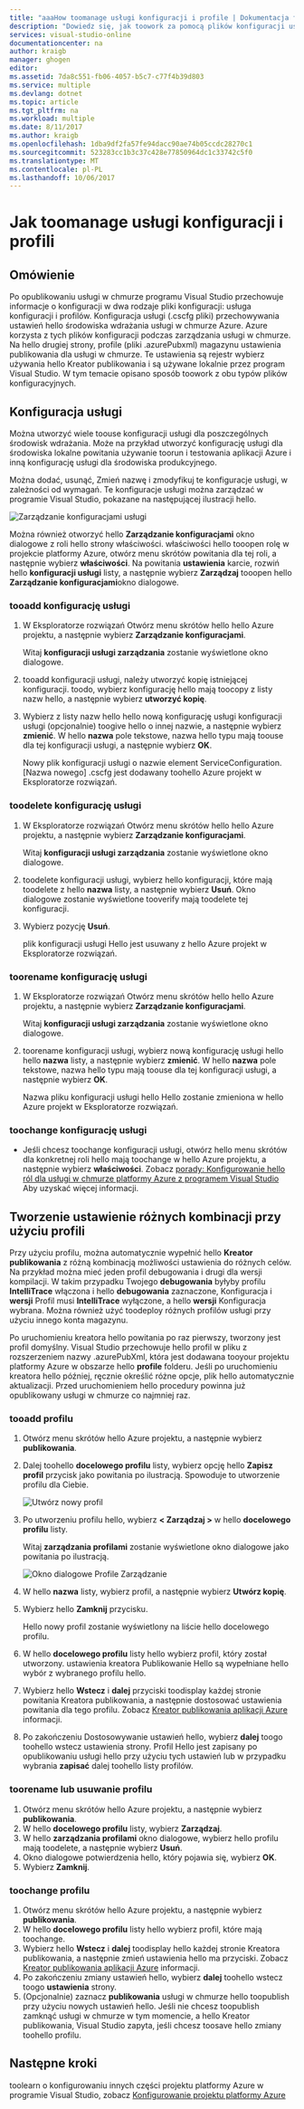 ```yaml
---
title: "aaaHow toomanage usługi konfiguracji i profile | Dokumentacja firmy Microsoft"
description: "Dowiedz się, jak toowork za pomocą plików konfiguracji usługi konfiguracji i profile | które ustawienia w środowiskach wdrożenia hello są przechowywane i ustawienia publikowania dla usługi w chmurze."
services: visual-studio-online
documentationcenter: na
author: kraigb
manager: ghogen
editor: 
ms.assetid: 7da8c551-fb06-4057-b5c7-c77f4b39d803
ms.service: multiple
ms.devlang: dotnet
ms.topic: article
ms.tgt_pltfrm: na
ms.workload: multiple
ms.date: 8/11/2017
ms.author: kraigb
ms.openlocfilehash: 1dba9df2fa57fe94dacc90ae74b05ccdc28270c1
ms.sourcegitcommit: 523283cc1b3c37c428e77850964dc1c33742c5f0
ms.translationtype: MT
ms.contentlocale: pl-PL
ms.lasthandoff: 10/06/2017
---
```

# <a name="how-toomanage-service-configurations-and-profiles"></a>Jak toomanage usługi konfiguracji i profili
## <a name="overview"></a>Omówienie
Po opublikowaniu usługi w chmurze programu Visual Studio przechowuje informacje o konfiguracji w dwa rodzaje pliki konfiguracji: usługa konfiguracji i profilów. Konfiguracja usługi (.cscfg pliki) przechowywania ustawień hello środowiska wdrażania usługi w chmurze Azure. Azure korzysta z tych plików konfiguracji podczas zarządzania usługi w chmurze. Na hello drugiej strony, profile (pliki .azurePubxml) magazynu ustawienia publikowania dla usługi w chmurze. Te ustawienia są rejestr wybierz używania hello Kreator publikowania i są używane lokalnie przez program Visual Studio. W tym temacie opisano sposób toowork z obu typów plików konfiguracyjnych.

## <a name="service-configurations"></a>Konfiguracja usługi
Można utworzyć wiele toouse konfiguracji usługi dla poszczególnych środowisk wdrażania. Może na przykład utworzyć konfigurację usługi dla środowiska lokalne powitania używanie toorun i testowania aplikacji Azure i inną konfigurację usługi dla środowiska produkcyjnego.

Można dodać, usunąć, Zmień nazwę i zmodyfikuj te konfiguracje usługi, w zależności od wymagań. Te konfiguracje usługi można zarządzać w programie Visual Studio, pokazane na następującej ilustracji hello.

![Zarządzanie konfiguracjami usługi](./media/vs-azure-tools-service-configurations-and-profiles-how-to-manage/manage-service-config.png)

Można również otworzyć hello **Zarządzanie konfiguracjami** okno dialogowe z roli hello strony właściwości. właściwości hello tooopen rolę w projekcie platformy Azure, otwórz menu skrótów powitania dla tej roli, a następnie wybierz **właściwości**. Na powitania **ustawienia** karcie, rozwiń hello **konfiguracji usługi** listy, a następnie wybierz **Zarządzaj** tooopen hello **Zarządzanie konfiguracjami**okno dialogowe.

### <a name="tooadd-a-service-configuration"></a>tooadd konfigurację usługi
1. W Eksploratorze rozwiązań Otwórz menu skrótów hello hello Azure projektu, a następnie wybierz **Zarządzanie konfiguracjami**.
   
    Witaj **konfiguracji usługi zarządzania** zostanie wyświetlone okno dialogowe.
2. tooadd konfiguracji usługi, należy utworzyć kopię istniejącej konfiguracji. toodo, wybierz konfigurację hello mają toocopy z listy nazw hello, a następnie wybierz **utworzyć kopię**.
3. Wybierz z listy nazw hello hello nową konfigurację usługi konfiguracji usługi (opcjonalnie) toogive hello o innej nazwie, a następnie wybierz **zmienić**. W hello **nazwa** pole tekstowe, nazwa hello typu mają toouse dla tej konfiguracji usługi, a następnie wybierz **OK**.
   
    Nowy plik konfiguracji usługi o nazwie element ServiceConfiguration. [Nazwa nowego] .cscfg jest dodawany toohello Azure projekt w Eksploratorze rozwiązań.

### <a name="toodelete-a-service-configuration"></a>toodelete konfigurację usługi
1. W Eksploratorze rozwiązań Otwórz menu skrótów hello hello Azure projektu, a następnie wybierz **Zarządzanie konfiguracjami**.
   
    Witaj **konfiguracji usługi zarządzania** zostanie wyświetlone okno dialogowe.
2. toodelete konfiguracji usługi, wybierz hello konfiguracji, które mają toodelete z hello **nazwa** listy, a następnie wybierz **Usuń**. Okno dialogowe zostanie wyświetlone tooverify mają toodelete tej konfiguracji.
3. Wybierz pozycję **Usuń**.
   
     plik konfiguracji usługi Hello jest usuwany z hello Azure projekt w Eksploratorze rozwiązań.

### <a name="toorename-a-service-configuration"></a>toorename konfigurację usługi
1. W Eksploratorze rozwiązań Otwórz menu skrótów hello hello Azure projektu, a następnie wybierz **Zarządzanie konfiguracjami**.
   
    Witaj **konfiguracji usługi zarządzania** zostanie wyświetlone okno dialogowe.
2. toorename konfiguracji usługi, wybierz nową konfigurację usługi hello hello **nazwa** listy, a następnie wybierz **zmienić**. W hello **nazwa** pole tekstowe, nazwa hello typu mają toouse dla tej konfiguracji usługi, a następnie wybierz **OK**.
   
    Nazwa pliku konfiguracji usługi hello Hello zostanie zmieniona w hello Azure projekt w Eksploratorze rozwiązań.

### <a name="toochange-a-service-configuration"></a>toochange konfigurację usługi
* Jeśli chcesz toochange konfiguracji usługi, otwórz hello menu skrótów dla konkretnej roli hello mają toochange w hello Azure projektu, a następnie wybierz **właściwości**. Zobacz [porady: Konfigurowanie hello ról dla usługi w chmurze platformy Azure z programem Visual Studio](https://docs.microsoft.com/azure/vs-azure-tools-configure-roles-for-cloud-service) Aby uzyskać więcej informacji.

## <a name="make-different-setting-combinations-by-using-profiles"></a>Tworzenie ustawienie różnych kombinacji przy użyciu profili
Przy użyciu profilu, można automatycznie wypełnić hello **Kreator publikowania** z różną kombinacją możliwości ustawienia do różnych celów. Na przykład można mieć jeden profil debugowania i drugi dla wersji kompilacji. W takim przypadku Twojego **debugowania** byłyby profilu **IntelliTrace** włączona i hello **debugowania** zaznaczone, Konfiguracja i **wersji** Profil musi **IntelliTrace** wyłączone, a hello **wersji** Konfiguracja wybrana. Można również użyć toodeploy różnych profilów usługi przy użyciu innego konta magazynu.

Po uruchomieniu kreatora hello powitania po raz pierwszy, tworzony jest profil domyślny. Visual Studio przechowuje hello profil w pliku z rozszerzeniem nazwy .azurePubXml, która jest dodawana tooyour projektu platformy Azure w obszarze hello **profile** folderu. Jeśli po uruchomieniu kreatora hello później, ręcznie określić różne opcje, plik hello automatycznie aktualizacji. Przed uruchomieniem hello procedury powinna już opublikowany usługi w chmurze co najmniej raz.

### <a name="tooadd-a-profile"></a>tooadd profilu
1. Otwórz menu skrótów hello Azure projektu, a następnie wybierz **publikowania**.
2. Dalej toohello **docelowego profilu** listy, wybierz opcję hello **Zapisz profil** przycisk jako powitania po ilustracją. Spowoduje to utworzenie profilu dla Ciebie.
   
    ![Utwórz nowy profil](./media/vs-azure-tools-service-configurations-and-profiles-how-to-manage/create-new-profile.png)
3. Po utworzeniu profilu hello, wybierz **< Zarządzaj >** w hello **docelowego profilu** listy.
   
    Witaj **zarządzania profilami** zostanie wyświetlone okno dialogowe jako powitania po ilustracją.
   
    ![Okno dialogowe Profile Zarządzanie](./media/vs-azure-tools-service-configurations-and-profiles-how-to-manage/manage-profiles.png)
4. W hello **nazwa** listy, wybierz profil, a następnie wybierz **Utwórz kopię**.
5. Wybierz hello **Zamknij** przycisku.
   
    Hello nowy profil zostanie wyświetlony na liście hello docelowego profilu.
6. W hello **docelowego profilu** listy hello wybierz profil, który został utworzony. ustawienia kreatora Publikowanie Hello są wypełniane hello wybór z wybranego profilu hello.
7. Wybierz hello **Wstecz** i **dalej** przyciski toodisplay każdej stronie powitania Kreatora publikowania, a następnie dostosować ustawienia powitania dla tego profilu. Zobacz [Kreator publikowania aplikacji Azure](http://go.microsoft.com/fwlink/p/?LinkID=623085) informacji.
8. Po zakończeniu Dostosowywanie ustawień hello, wybierz **dalej** toogo toohello wstecz ustawienia strony. Profil Hello jest zapisany po opublikowaniu usługi hello przy użyciu tych ustawień lub w przypadku wybrania **zapisać** dalej toohello listy profilów.

### <a name="toorename-or-delete-a-profile"></a>toorename lub usuwanie profilu
1. Otwórz menu skrótów hello Azure projektu, a następnie wybierz **publikowania**.
2. W hello **docelowego profilu** listy, wybierz **Zarządzaj**.
3. W hello **zarządzania profilami** okno dialogowe, wybierz hello profilu mają toodelete, a następnie wybierz **Usuń**.
4. Okno dialogowe potwierdzenia hello, który pojawia się, wybierz **OK**.
5. Wybierz **Zamknij**.

### <a name="toochange-a-profile"></a>toochange profilu
1. Otwórz menu skrótów hello Azure projektu, a następnie wybierz **publikowania**.
2. W hello **docelowego profilu** listy hello wybierz profil, które mają toochange.
3. Wybierz hello **Wstecz** i **dalej** toodisplay hello każdej stronie Kreatora publikowania, a następnie zmień ustawienia hello ma przyciski. Zobacz [Kreator publikowania aplikacji Azure](http://go.microsoft.com/fwlink/p/?LinkID=623085) informacji.
4. Po zakończeniu zmiany ustawień hello, wybierz **dalej** toohello wstecz toogo **ustawienia** strony.
5. (Opcjonalnie) zaznacz **publikowania** usługi w chmurze hello toopublish przy użyciu nowych ustawień hello. Jeśli nie chcesz toopublish zamknąć usługi w chmurze w tym momencie, a hello Kreator publikowania, Visual Studio zapyta, jeśli chcesz toosave hello zmiany toohello profilu.

## <a name="next-steps"></a>Następne kroki
toolearn o konfigurowaniu innych części projektu platformy Azure w programie Visual Studio, zobacz [Konfigurowanie projektu platformy Azure](http://go.microsoft.com/fwlink/p/?LinkID=623075)

